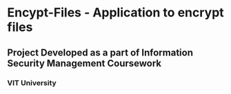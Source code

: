 # Encypt-Files - Application to encrypt files 
## Project Developed as a part of Information Security Management Coursework 
### VIT University
